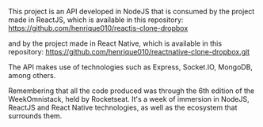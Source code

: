 This project is an API developed in NodeJS that is consumed by the project made in ReactJS, which is available in this repository: https://github.com/henrique010/reactjs-clone-dropbox

and by the project made in React Native, which is available in this repository: https://github.com/henrique010/reactnative-clone-dropbox.git

The API makes use of technologies such as Express, Socket.IO, MongoDB, among others.

Remembering that all the code produced was through the 6th edition of the WeekOmnistack, held by Rocketseat. It's a week of immersion in NodeJS, ReactJS and React Native technologies, as well as the ecosystem that surrounds them.
